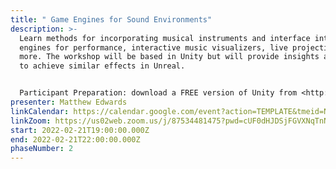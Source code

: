 ```yaml
---
title: " Game Engines for Sound Environments"
description: >-
  Learn methods for incorporating musical instruments and interface into game
  engines for performance, interactive music visualizers, live projections, and
  more. The workshop will be based in Unity but will provide insights as to how
  to achieve similar effects in Unreal.


  Participant Preparation: download a FREE version of Unity from <http://unity3d.com/> (I recommend the ‘Individual' license, or if you prefer to just observe the workshop that is  fine too.)
presenter: Matthew Edwards
linkCalendar: https://calendar.google.com/event?action=TEMPLATE&tmeid=NGk2cmdsbHA3czJhcm1xMXFuNmo5b3JzOWYgY19tcnJybXZ0ZWhqcThyc3A2ajJmdHVjbGJyc0Bn&tmsrc=c_mrrrmvtehjq8rsp6j2ftuclbrs%40group.calendar.google.com
linkZoom: https://us02web.zoom.us/j/87534481475?pwd=cUF0dHJDSjFGVXNqTnNiNm9HSC9NUT09
start: 2022-02-21T19:00:00.000Z
end: 2022-02-21T22:00:00.000Z
phaseNumber: 2
---
```

